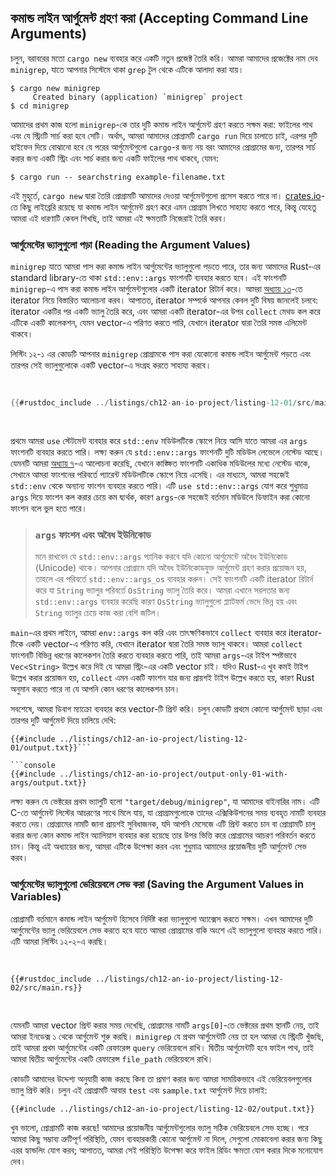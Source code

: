 ## কমান্ড লাইন আর্গুমেন্ট গ্রহণ করা (Accepting Command Line Arguments)

চলুন, বরাবরের মতো `cargo new` ব্যবহার করে একটি নতুন প্রজেক্ট তৈরি করি। আমরা আমাদের প্রজেক্টের নাম দেব `minigrep`, যাতে আপনার সিস্টেমে থাকা `grep` টুল থেকে এটিকে আলাদা করা যায়।

```console
$ cargo new minigrep
     Created binary (application) `minigrep` project
$ cd minigrep
```

আমাদের প্রথম কাজ হলো `minigrep`-কে তার দুটি কমান্ড লাইন আর্গুমেন্ট গ্রহণ করতে সক্ষম করা: ফাইলের পাথ এবং যে স্ট্রিংটি সার্চ করা হবে সেটি। অর্থাৎ, আমরা আমাদের প্রোগ্রামটি `cargo run` দিয়ে চালাতে চাই, এরপর দুটি হাইফেন দিয়ে বোঝানো হবে যে পরের আর্গুমেন্টগুলো `cargo`-র জন্য নয় বরং আমাদের প্রোগ্রামের জন্য, তারপর সার্চ করার জন্য একটি স্ট্রিং এবং সার্চ করার জন্য একটি ফাইলের পাথ থাকবে, যেমন:

```console
$ cargo run -- searchstring example-filename.txt
```

এই মুহূর্তে, `cargo new` দ্বারা তৈরি প্রোগ্রামটি আমাদের দেওয়া আর্গুমেন্টগুলো প্রসেস করতে পারে না। [crates.io](https://crates.io/)-তে কিছু লাইব্রেরি রয়েছে যা কমান্ড লাইন আর্গুমেন্ট গ্রহণ করে এমন প্রোগ্রাম লিখতে সাহায্য করতে পারে, কিন্তু যেহেতু আমরা এই ধারণাটি কেবল শিখছি, তাই আমরা এই ক্ষমতাটি নিজেরাই তৈরি করব।

### আর্গুমেন্টের ভ্যালুগুলো পড়া (Reading the Argument Values)

`minigrep` যাতে আমরা পাস করা কমান্ড লাইন আর্গুমেন্টের ভ্যালুগুলো পড়তে পারে, তার জন্য আমাদের Rust-এর standard library-তে থাকা `std::env::args` ফাংশনটি ব্যবহার করতে হবে। এই ফাংশনটি `minigrep`-এ পাস করা কমান্ড লাইন আর্গুমেন্টগুলোর একটি iterator রিটার্ন করে। আমরা [অধ্যায় ১৩][ch13]<!-- ignore -->-তে iterator নিয়ে বিস্তারিত আলোচনা করব। আপাতত, iterator সম্পর্কে আপনার কেবল দুটি বিষয় জানলেই চলবে: iterator একটির পর একটি ভ্যালু তৈরি করে, এবং আমরা একটি iterator-এর উপর `collect` মেথড কল করে এটিকে একটি কালেকশন, যেমন vector-এ পরিণত করতে পারি, যেখানে iterator দ্বারা তৈরি সমস্ত এলিমেন্ট থাকবে।

লিস্টিং ১২-১ এর কোডটি আপনার `minigrep` প্রোগ্রামকে পাস করা যেকোনো কমান্ড লাইন আর্গুমেন্ট পড়তে এবং তারপর সেই ভ্যালুগুলোকে একটি vector-এ সংগ্রহ করতে সাহায্য করবে।

<Listing number="12-1" file-name="src/main.rs" caption="কমান্ড লাইন আর্গুমেন্টগুলোকে একটি ভেক্টরে সংগ্রহ করা এবং সেগুলো প্রিন্ট করা">

```rust
{{#rustdoc_include ../listings/ch12-an-io-project/listing-12-01/src/main.rs}}
```

</Listing>

প্রথমে আমরা `use` স্টেটমেন্ট ব্যবহার করে `std::env` মডিউলটিকে স্কোপে নিয়ে আসি যাতে আমরা এর `args` ফাংশনটি ব্যবহার করতে পারি। লক্ষ্য করুন যে `std::env::args` ফাংশনটি দুটি মডিউল লেভেলে নেস্টেড আছে। যেমনটি আমরা [অধ্যায় ৭][ch7-idiomatic-use]<!-- ignore -->-এ আলোচনা করেছি, যেখানে কাঙ্ক্ষিত ফাংশনটি একাধিক মডিউলের মধ্যে নেস্টেড থাকে, সেখানে আমরা ফাংশনের পরিবর্তে প্যারেন্ট মডিউলটিকে স্কোপে নিয়ে এসেছি। এর মাধ্যমে, আমরা সহজেই `std::env` থেকে অন্যান্য ফাংশন ব্যবহার করতে পারি। এটি `use std::env::args` যোগ করে শুধুমাত্র `args` দিয়ে ফাংশন কল করার চেয়ে কম দ্ব্যর্থক, কারণ `args`-কে সহজেই বর্তমান মডিউলে ডিফাইন করা কোনো ফাংশন বলে ভুল হতে পারে।

> ### `args` ফাংশন এবং অবৈধ ইউনিকোড
>
> মনে রাখবেন যে `std::env::args` প্যানিক করবে যদি কোনো আর্গুমেন্টে অবৈধ ইউনিকোড (Unicode) থাকে। আপনার প্রোগ্রামে যদি অবৈধ ইউনিকোডযুক্ত আর্গুমেন্ট গ্রহণ করার প্রয়োজন হয়, তাহলে এর পরিবর্তে `std::env::args_os` ব্যবহার করুন। সেই ফাংশনটি একটি iterator রিটার্ন করে যা `String` ভ্যালুর পরিবর্তে `OsString` ভ্যালু তৈরি করে। আমরা এখানে সরলতার জন্য `std::env::args` ব্যবহার করেছি কারণ `OsString` ভ্যালুগুলো প্ল্যাটফর্ম ভেদে ভিন্ন হয় এবং `String` ভ্যালুর চেয়ে কাজ করা বেশি জটিল।

`main`-এর প্রথম লাইনে, আমরা `env::args` কল করি এবং তাৎক্ষণিকভাবে `collect` ব্যবহার করে iterator-টিকে একটি vector-এ পরিণত করি, যেখানে iterator দ্বারা তৈরি সমস্ত ভ্যালু থাকবে। আমরা `collect` ফাংশনটি বিভিন্ন ধরণের কালেকশন তৈরি করতে ব্যবহার করতে পারি, তাই আমরা `args`-এর টাইপ স্পষ্টভাবে `Vec<String>` উল্লেখ করে দিই যে আমরা স্ট্রিং-এর একটি vector চাই। যদিও Rust-এ খুব কমই টাইপ উল্লেখ করার প্রয়োজন হয়, `collect` এমন একটি ফাংশন যার জন্য প্রায়শই টাইপ উল্লেখ করতে হয়, কারণ Rust অনুমান করতে পারে না যে আপনি কোন ধরণের কালেকশন চান।

সবশেষে, আমরা ডিবাগ ম্যাক্রো ব্যবহার করে vector-টি প্রিন্ট করি। চলুন কোডটি প্রথমে কোনো আর্গুমেন্ট ছাড়া এবং তারপর দুটি আর্গুমেন্ট দিয়ে চালিয়ে দেখি:

```console
{{#include ../listings/ch12-an-io-project/listing-12-01/output.txt}}```

```console
{{#include ../listings/ch12-an-io-project/output-only-01-with-args/output.txt}}
```

লক্ষ্য করুন যে ভেক্টরের প্রথম ভ্যালুটি হলো `"target/debug/minigrep"`, যা আমাদের বাইনারির নাম। এটি C-তে আর্গুমেন্ট লিস্টের আচরণের সাথে মিলে যায়, যা প্রোগ্রামগুলোকে তাদের এক্সিকিউশনের সময় ব্যবহৃত নামটি ব্যবহার করতে দেয়। প্রোগ্রামের নামটি জানা প্রায়শই সুবিধাজনক, যদি আপনি মেসেজে এটি প্রিন্ট করতে চান বা প্রোগ্রামটি চালু করার জন্য কোন কমান্ড লাইন অ্যালিয়াস ব্যবহার করা হয়েছে তার উপর ভিত্তি করে প্রোগ্রামের আচরণ পরিবর্তন করতে চান। কিন্তু এই অধ্যায়ের জন্য, আমরা এটিকে উপেক্ষা করব এবং শুধুমাত্র আমাদের প্রয়োজনীয় দুটি আর্গুমেন্ট সেভ করব।

### আর্গুমেন্টের ভ্যালুগুলো ভেরিয়েবলে সেভ করা (Saving the Argument Values in Variables)

প্রোগ্রামটি বর্তমানে কমান্ড লাইন আর্গুমেন্ট হিসেবে নির্দিষ্ট করা ভ্যালুগুলো অ্যাক্সেস করতে সক্ষম। এখন আমাদের দুটি আর্গুমেন্টের ভ্যালু ভেরিয়েবলে সেভ করতে হবে যাতে আমরা প্রোগ্রামের বাকি অংশে এই ভ্যালুগুলো ব্যবহার করতে পারি। এটি আমরা লিস্টিং ১২-২-এ করছি।

<Listing number="12-2" file-name="src/main.rs" caption="কোয়েরি আর্গুমেন্ট এবং ফাইল পাথের আর্গুমেন্ট রাখার জন্য ভেরিয়েবল তৈরি করা">

```rust,should_panic,noplayground
{{#rustdoc_include ../listings/ch12-an-io-project/listing-12-02/src/main.rs}}
```

</Listing>

যেমনটি আমরা vector প্রিন্ট করার সময় দেখেছি, প্রোগ্রামের নামটি `args[0]`-তে ভেক্টরের প্রথম স্থানটি নেয়, তাই আমরা ইনডেক্স ১ থেকে আর্গুমেন্ট শুরু করছি। `minigrep` যে প্রথম আর্গুমেন্টটি নেয় তা হল আমরা যে স্ট্রিংটি খুঁজছি, তাই আমরা প্রথম আর্গুমেন্টের একটি রেফারেন্স `query` ভেরিয়েবলে রাখি। দ্বিতীয় আর্গুমেন্টটি হবে ফাইল পাথ, তাই আমরা দ্বিতীয় আর্গুমেন্টের একটি রেফারেন্স `file_path` ভেরিয়েবলে রাখি।

কোডটি আমাদের উদ্দেশ্য অনুযায়ী কাজ করছে কিনা তা প্রমাণ করার জন্য আমরা সাময়িকভাবে এই ভেরিয়েবলগুলোর ভ্যালু প্রিন্ট করি। চলুন এই প্রোগ্রামটি আবার `test` এবং `sample.txt` আর্গুমেন্ট দিয়ে চালাই:

```console
{{#include ../listings/ch12-an-io-project/listing-12-02/output.txt}}
```

খুব ভালো, প্রোগ্রামটি কাজ করছে! আমাদের প্রয়োজনীয় আর্গুমেন্টগুলোর ভ্যালু সঠিক ভেরিয়েবলে সেভ হচ্ছে। পরে আমরা কিছু সম্ভাব্য ত্রুটিপূর্ণ পরিস্থিতি, যেমন ব্যবহারকারী কোনো আর্গুমেন্ট না দিলে, সেগুলো মোকাবেলা করার জন্য কিছু এরর হ্যান্ডলিং যোগ করব; আপাতত, আমরা সেই পরিস্থিতি উপেক্ষা করে ফাইল রিডিং ক্ষমতা যোগ করার দিকে মনোযোগ দেব।

[ch13]: ch13-00-functional-features.html
[ch7-idiomatic-use]: ch07-04-bringing-paths-into-scope-with-the-use-keyword.html#creating-idiomatic-use-paths